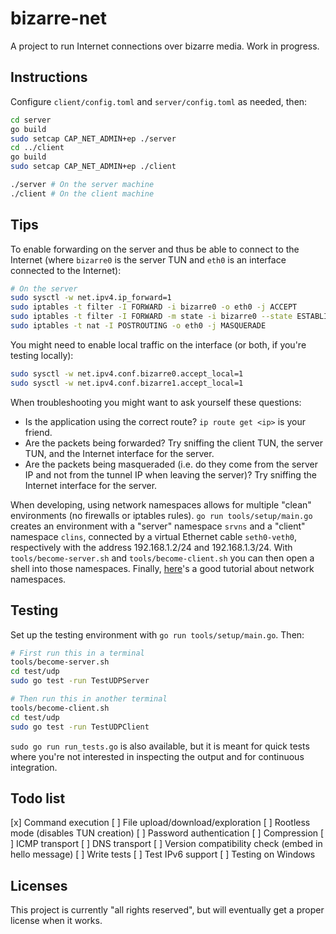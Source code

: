 # bizarre-net

A project to run Internet connections over bizarre media. Work in progress.

## Instructions

Configure `client/config.toml` and `server/config.toml` as needed, then:

```bash
cd server
go build
sudo setcap CAP_NET_ADMIN+ep ./server
cd ../client
go build
sudo setcap CAP_NET_ADMIN+ep ./client

./server # On the server machine
./client # On the client machine
```

## Tips

To enable forwarding on the server and thus be able to connect to the Internet (where `bizarre0` is the server TUN and `eth0` is an interface connected to the Internet):

```bash
# On the server
sudo sysctl -w net.ipv4.ip_forward=1
sudo iptables -t filter -I FORWARD -i bizarre0 -o eth0 -j ACCEPT
sudo iptables -t filter -I FORWARD -m state -i bizarre0 --state ESTABLISHED,RELATED -j ACCEPT
sudo iptables -t nat -I POSTROUTING -o eth0 -j MASQUERADE
```

You might need to enable local traffic on the interface (or both, if you're testing locally):

```bash
sudo sysctl -w net.ipv4.conf.bizarre0.accept_local=1
sudo sysctl -w net.ipv4.conf.bizarre1.accept_local=1
```

When troubleshooting you might want to ask yourself these questions:

 - Is the application using the correct route? `ip route get <ip>` is your friend.
 - Are the packets being forwarded? Try sniffing the client TUN, the server TUN, and the Internet interface for the server.
 - Are the packets being masqueraded (i.e. do they come from the server IP and not from the tunnel IP when leaving the server)? Try sniffing the Internet interface for the server.

When developing, using network namespaces allows for multiple "clean" environments (no firewalls or iptables rules). `go run tools/setup/main.go` creates an environment with a "server" namespace `srvns` and a "client" namespace `clins`, connected by a virtual Ethernet cable `seth0-veth0`, respectively with the address 192.168.1.2/24 and 192.168.1.3/24. With `tools/become-server.sh` and `tools/become-client.sh` you can then open a shell into those namespaces. Finally, [here](https://iximiuz.com/en/posts/container-networking-is-simple/)'s a good tutorial about network namespaces.

## Testing
Set up the testing environment with `go run tools/setup/main.go`. Then:

```bash
# First run this in a terminal
tools/become-server.sh
cd test/udp
sudo go test -run TestUDPServer
```

```bash
# Then run this in another terminal
tools/become-client.sh
cd test/udp
sudo go test -run TestUDPClient
```

`sudo go run run_tests.go` is also available, but it is meant for quick tests where you're not interested in inspecting the output and for continuous integration.

## Todo list

[x] Command execution
[ ] File upload/download/exploration
[ ] Rootless mode (disables TUN creation)
[ ] Password authentication
[ ] Compression
[ ] ICMP transport
[ ] DNS transport
[ ] Version compatibility check (embed in hello message)
[ ] Write tests
[ ] Test IPv6 support
[ ] Testing on Windows

## Licenses

This project is currently "all rights reserved", but will eventually get a proper license when it works.